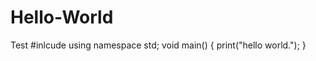 # Hello-World
Test
#inlcude<iostream>
  using namespace std;
 void main()
  {
  print("hello world.");
  }
